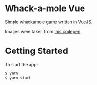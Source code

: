 # Whack-a-mole Vue

Simple whackamole game written in VueJS.

Images were taken from [this codepen](https://codepen.io/michaelwhyte/pen/jydNeJ).

# Getting Started

To start the app:

```bash
$ yarn
$ yarn start
```
